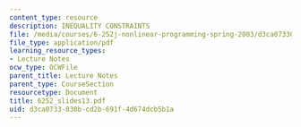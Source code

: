 ```yaml
---
content_type: resource
description: INEQUALITY CONSTRAINTS
file: /media/courses/6-252j-nonlinear-programming-spring-2003/d3ca0733030bcd2b691f4d674dcb5b1a_6252_slides13.pdf
file_type: application/pdf
learning_resource_types:
- Lecture Notes
ocw_type: OCWFile
parent_title: Lecture Notes
parent_type: CourseSection
resourcetype: Document
title: 6252_slides13.pdf
uid: d3ca0733-030b-cd2b-691f-4d674dcb5b1a
---
```

